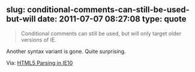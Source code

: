 slug: conditional-comments-can-still-be-used-but-will
date: 2011-07-07 08:27:08
type: quote
---

> Conditional comments can still be used, but will only target older versions of IE.

Another syntax variant is gone. Quite surprising.

 Via: [HTML5 Parsing in IE10](http://blogs.msdn.com/b/ie/archive/2011/07/06/html5-parsing-in-ie10.aspx)
